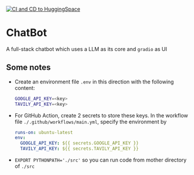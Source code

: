 [![CI and CD to HuggingSpace](https://github.com/baolongnguyenmac/chatbot/actions/workflows/main.yml/badge.svg)](https://github.com/baolongnguyenmac/chatbot/actions/workflows/main.yml)

# ChatBot

A full-stack chatbot which uses a LLM as its core and `gradio` as UI

## Some notes

- Create an environment file `.env` in this direction with the following content:

    ```bash
    GOOGLE_API_KEY=<key>
    TAVILY_API_KEY=<key>
    ```

- For GitHub Action, create 2 secrets to store these keys. In the workflow file `./.github/workflows/main.yml`, specify the environment by

    ```yml
    runs-on: ubuntu-latest
    env:
      GOOGLE_API_KEY: ${{ secrets.GOOGLE_API_KEY }}
      TAVILY_API_KEY: ${{ secrets.TAVILY_API_KEY }}
    ```

- `EXPORT PYTHONPATH='./src'` so you can run code from mother directory of `./src`
